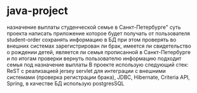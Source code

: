 # java-project
назначение выплаты студенческой семье в Санкт-Петербурге" суть проекта написать приложение которое будет получать от пользователя student-order сохранять информацию в БД при этом проверять во внешних системах зарегистрирован ли брак, имеется ли свидетельство о рождении детей, является ли семья прописанной в Санкт-Петербурге и по итогам проверки вернуть пользователю информацию подходит семья под назначение выплаты
В проекте использую следующий стек: ReST с реализацией jersey servlet для интеграции с внешними системами (проверка регистрации брака), JDBC, Hibernate, Criteria API, Spring, в качестве БД использую postgresSQL
